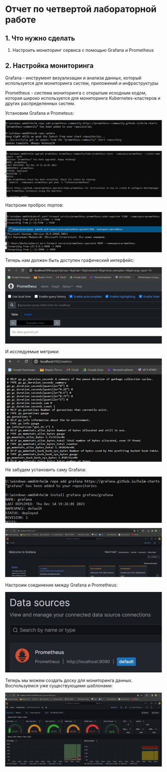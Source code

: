 # Отчет по четвертой лабораторной работе
## 1. Что нужно сделать

1. Настроить мониторинг сервиса с помощью Grafana и Prometheus

## 2. Настройка мониторинга

Grafana - инструмент визуализации и анализа данных, который используется для мониторинга систем, приложений и инфраструктуры

Prometheus - система мониторинга с открытым исходным кодом, которая широко используется для мониторинга Kubernetes-кластеров и других распределенных систем.

Установим Grafana и Prometeus:

![Prometheus Installation](./img/prometheus_install.jpg)

![Prometheus Installation](./img/prometheus_install_2.jpg)

Настроим проброс портов:

![Port Forwarding](./img/port_forwarding.jpg)

Теперь нам должен быть доступен графический интерфейс:

![Prometheus GUI](./img/prometheus_gui.jpg)

И исследуемые метрики:

![Prometheus metrics](./img/prometheus_metrics.jpg)

Не забудем установить саму Grafana:

![Grafana Installation](./img/grafana_install.jpg)

![GUI Grafana](./img/grafana_gui.jpg)

Настроим соединение между Grafana и Prometheus:

![Grafana-Prometheus](./img/grafana_prometheus.jpg)

Теперь мы можем создать доску для мониторинга данных. Воспользуемся уже существующими шаблонами:

![Dashboard](./img/dashboard.jpg)